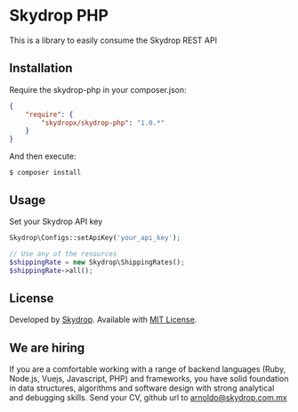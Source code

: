 # Skydrop PHP
This is a library to easily consume the Skydrop REST API

## Installation

Require the skydrop-php in your composer.json:

```json
{
    "require": {
        "skydropx/skydrop-php": "1.0.*"
    }
}
```

And then execute:

    $ composer install

## Usage

Set your Skydrop API key

```php
Skydrop\Configs::setApiKey('your_api_key');

// Use any of the resources
$shippingRate = new Skydrop\ShippingRates();
$shippingRate->all();
```
License
-------
Developed by [Skydrop](http://www.skydrop.com.mx). Available with [MIT License](LICENSE).

We are hiring
-------------

If you are a comfortable working with a range of backend languages (Ruby, Node.js, Vuejs, Javascript, PHP) and frameworks,
you have solid foundation in data structures, algorithms and software design with strong analytical and debugging skills.
Send your CV, github url to arnoldo@skydrop.com.mx
